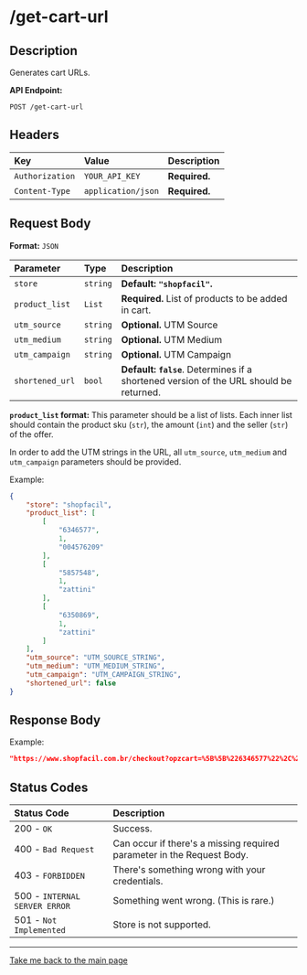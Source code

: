 # /get-cart-url

## Description

Generates cart URLs.

**API Endpoint:**
```http
POST /get-cart-url
```

## Headers

| Key | Value | Description |
| :--- | :--- | :--- |
| `Authorization` | `YOUR_API_KEY` | **Required.** |
| `Content-Type` | `application/json` | **Required.** |


## Request Body

**Format:** `JSON`

| Parameter | Type | Description |
| :--- | :--- | :--- |
| `store` | `string` | **Default: `"shopfacil"`.** |
| `product_list` | `List` | **Required.** List of products to be added in cart. |
| `utm_source` | `string` | **Optional.** UTM Source |
| `utm_medium` | `string` | **Optional.** UTM Medium |
| `utm_campaign` | `string` | **Optional.** UTM Campaign |
| `shortened_url` | `bool` | **Default: `false`**. Determines if a shortened version of the URL should be returned.|

**`product_list` format:** This parameter should be a list of lists. Each inner list should contain the product sku (`str`), the amount (`int`) and the seller (`str`) of the offer.

In order to add the UTM strings in the URL, all `utm_source`, `utm_medium` and `utm_campaign` parameters should be provided.


Example:

```json
{
    "store": "shopfacil",
    "product_list": [
        [
            "6346577",
            1,
            "004576209"
        ],
        [
            "5857548",
            1,
            "zattini"
        ],
        [
            "6350869",
            1,
            "zattini"
        ]
    ],
    "utm_source": "UTM_SOURCE_STRING",
    "utm_medium": "UTM_MEDIUM_STRING",
    "utm_campaign": "UTM_CAMPAIGN_STRING",
    "shortened_url": false
}
```

## Response Body

Example:

```json
"https://www.shopfacil.com.br/checkout?opzcart=%5B%5B%226346577%22%2C%201%2C%20%22004576209%22%5D%2C%20%5B%225857548%22%2C%201%2C%20%22zattini%22%5D%2C%20%5B%226350869%22%2C%201%2C%20%22zattini%22%5D%5D&utm_source=UTM_SOURCE_STRING&utm_medium=UTM_MEDIUM_STRING&utm_campaign=UTM_CAMPAIGN_STRING#/cart"
```

## Status Codes

| Status Code | Description |
| :--- | :--- |
| 200 - `OK` | Success. |
| 400 - `Bad Request` | Can occur if there's a missing required parameter in the Request Body.|
| 403 - `FORBIDDEN` | There's something wrong with your credentials. |
| 500 - `INTERNAL SERVER ERROR` | Something went wrong. (This is rare.) |
| 501 - `Not Implemented` | Store is not supported. |



---
[Take me back to the main page](../README.md)
